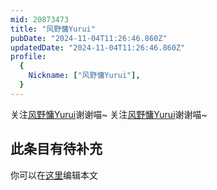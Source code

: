 ```yaml
---
mid: 20873473
title: "风野慵Yurui"
pubDate: "2024-11-04T11:26:46.860Z"
updatedDate: "2024-11-04T11:26:46.860Z"
profile:
  {
    Nickname: ["风野慵Yurui"],
  }
---
```


关注[风野慵Yurui](https://space.bilibili.com/20873473)谢谢喵~ 关注[风野慵Yurui](https://space.bilibili.com/20873473)谢谢喵~

## 此条目有待补充
你可以在[这里](https://github.com/Yuhanawa/VTuber.ICU/edit/master/src/content/v/风野慵Yurui/index.md)编辑本文
